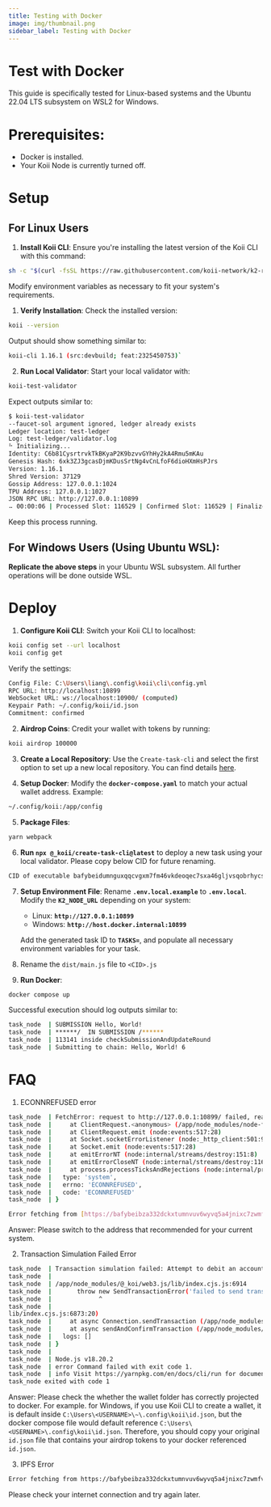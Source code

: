 ```yaml
---
title: Testing with Docker
image: img/thumbnail.png
sidebar_label: Testing with Docker
---
```

# Test with Docker

This guide is specifically tested for Linux-based systems and the Ubuntu 22.04 LTS subsystem on WSL2 for Windows.

# **Prerequisites:**

- Docker is installed.
- Your Koii Node is currently turned off.

# Setup

## For Linux Users

1. **Install Koii CLI**: Ensure you're installing the latest version of the Koii CLI with this command:

```sh
sh -c "$(curl -fsSL https://raw.githubusercontent.com/koii-network/k2-release/master/k2-install-init_v1.16.1.sh)"
```

Modify environment variables as necessary to fit your system's requirements.

1. **Verify Installation**: Check the installed version:

```sh
koii --version
```

Output should show something similar to:

```sh
koii-cli 1.16.1 (src:devbuild; feat:2325450753)`
```

2. **Run Local Validator**: Start your local validator with:

```sh
koii-test-validator
```

Expect outputs similar to:

```sh
$ koii-test-validator
--faucet-sol argument ignored, ledger already exists
Ledger location: test-ledger
Log: test-ledger/validator.log
⠓ Initializing...
Identity: C6b81CysrtrvkTkBKyaP2K9bzvvGYhHy2kA4Rmu5mKAu
Genesis Hash: 6xk3ZJ3gcasDjmKDusSrtNg4vCnLfoF6dioHXmHsPJrs
Version: 1.16.1
Shred Version: 37129
Gossip Address: 127.0.0.1:1024
TPU Address: 127.0.0.1:1027
JSON RPC URL: http://127.0.0.1:10899
⠤ 00:00:06 | Processed Slot: 116529 | Confirmed Slot: 116529 | Finalized Slot: 116496 | Full Snapshot Slot: 116405 | Inc
```

Keep this process running.

## **For Windows Users (Using Ubuntu WSL):**

**Replicate the above steps** in your Ubuntu WSL subsystem. All further operations will be done outside WSL.

# Deploy

1. **Configure Koii CLI**: Switch your Koii CLI to localhost:

```sh
koii config set --url localhost
koii config get
```

Verify the settings:

```sh
Config File: C:\Users\liang\.config\koii\cli\config.yml
RPC URL: http://localhost:10899
WebSocket URL: ws://localhost:10900/ (computed)
Keypair Path: ~/.config/koii/id.json
Commitment: confirmed
```

2. **Airdrop Coins**: Credit your wallet with tokens by running:

```sh
koii airdrop 100000
```

3. **Create a Local Repository**: Use the `Create-task-cli` and select the first option to set up a new local repository. You can find details [here](/develop/command-line-tool/create-task-cli/create-repo).

4. **Setup Docker**: Modify the **`docker-compose.yaml`** to match your actual wallet address. Example:

```sh
~/.config/koii:/app/config
```

5. **Package Files**:

```sh
yarn webpack
```

6. **Run `npx @_koii/create-task-cli@latest`** to deploy a new task using your local validator. Please copy below CID for future renaming.

```sh
CID of executable bafybeidumnguxqqcvgxm7fm46vkdeoqec7sxa46gljvsqobrhycsdnowhe
```

7. **Setup Environment File**: Rename **`.env.local.example`** to **`.env.local`**. Modify the **`K2_NODE_URL`** depending on your system:
    - Linux: **`http://127.0.0.1:10899`**
    - Windows: **`http://host.docker.internal:10899`**

    Add the generated task ID to **`TASKS=`**, and populate all necessary environment variables for your task.

8. Rename the `dist/main.js` file to `<CID>.js`

9. **Run Docker**:

```sh
docker compose up
```

Successful execution should log outputs similar to:

```sh
task_node  | SUBMISSION Hello, World!
task_node  | ******/  IN SUBMISSION /******
task_node  | 113141 inside checkSubmissionAndUpdateRound
task_node  | Submitting to chain: Hello, World! 6
```

# FAQ

1.  ECONNREFUSED error

```sh
task_node  | FetchError: request to http://127.0.0.1:10899/ failed, reason: connect ECONNREFUSED 127.0.0.1:10899
task_node  |     at ClientRequest.<anonymous> (/app/node_modules/node-fetch/lib/index.js:1505:11)
task_node  |     at ClientRequest.emit (node:events:517:28)
task_node  |     at Socket.socketErrorListener (node:_http_client:501:9)
task_node  |     at Socket.emit (node:events:517:28)
task_node  |     at emitErrorNT (node:internal/streams/destroy:151:8)
task_node  |     at emitErrorCloseNT (node:internal/streams/destroy:116:3)
task_node  |     at process.processTicksAndRejections (node:internal/process/task_queues:82:21) {
task_node  |   type: 'system',
task_node  |   errno: 'ECONNREFUSED',
task_node  |   code: 'ECONNREFUSED'
task_node  | }
```

```sh
Error fetching from [https://bafybeibza332dckxtumnvuv6wyvq5a4jnixc7zwmfvqowpvtaep3o4vcg4.ipfs.dweb.link/metadata.json:](https://bafybeibza332dckxtumnvuv6wyvq5a4jnixc7zwmfvqowpvtaep3o4vcg4.ipfs.dweb.link/metadata.json:) Error: Request timed out
```

Answer: Please switch to the address that recommended for your current system.

2. Transaction Simulation Failed Error

```sh
task_node  | Transaction simulation failed: Attempt to debit an account but found no record of a prior credit.
task_node  |
task_node  | /app/node_modules/@_koi/web3.js/lib/index.cjs.js:6914
task_node  |       throw new SendTransactionError('failed to send transaction: ' + res.error.message, logs);
task_node  |             ^
task_node  |
lib/index.cjs.js:6873:20)
task_node  |     at async Connection.sendTransaction (/app/node_modules/@_koi/web3.js/lib/index.cjs.js:6863:12)
task_node  |     at async sendAndConfirmTransaction (/app/node_modules/@_koi/web3.js/lib/index.cjs.js:4052:21) {
task_node  |   logs: []
task_node  | }
task_node  |
task_node  | Node.js v18.20.2
task_node  | error Command failed with exit code 1.
task_node  | info Visit https://yarnpkg.com/en/docs/cli/run for documentation about this command.
task_node exited with code 1
```

Answer: Please check the whether the wallet folder has correctly projected to docker. For example. for Windows, if you use Koii CLI to create a wallet, it is default inside `C:\Users\<USERNAME>\~\.config\koii\id.json`, but the docker compose file would default reference   `C:\Users\<USERNAME>\.config\koii\id.json`. Therefore, you should copy your original `id.json` file that contains your airdrop tokens to your docker referenced `id.json`.

3. IPFS Error

```sh
Error fetching from https://bafybeibza332dckxtumnvuv6wyvq5a4jnixc7zwmfvqowpvtaep3o4vcg4.ipfs.sphn.link/metadata.json: Error: Request timed out
```

Please check your internet connection and try again later.
